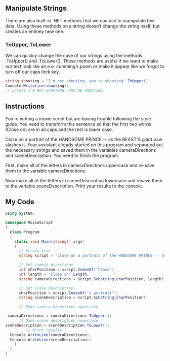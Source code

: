 ## Manipulate Strings

There are also built-in .NET methods that we can use to manipulate text data. Using these methods on a string doesn’t change the string itself, but creates an entirely new one.

### ToUpper, ToLower

We can quickly change the case of our strings using the methods .ToUpper() and .ToLower(). These methods are useful if we want to make our text look like an e.e. cumming’s poem or make it appear like we forgot to turn off our caps lock key.
```c#
string shouting = "I'm not shouting, you're shouting".ToUpper();
Console.WriteLine(shouting);
// prints I'M NOT SHOUTING, YOU'RE SHOUTING.
```
## Instructions

You’re writing a movie script but are having trouble following the style guide. You need to transform this sentence so that the first two words (Close on) are in all caps and the rest is lower case.

Close on a portrait of the HANDSOME PRINCE -- as the BEAST'S giant paw slashes it.
Your assistant already started on this program and separated out the necessary strings and saved them in the variables cameraDirections and sceneDescription. You need to finish the program.

First, make all of the letters in cameraDirections uppercase and re-save them to the variable cameraDirections.

Now make all of the letters in sceneDescription lowercase and resave them to the variable sceneDescription. Print your results to the console.

## My Code
```c#
using System;

namespace MovieScript
{
  class Program
  {
    static void Main(string[] args)
    {
      // Script line
      string script = "Close on a portrait of the HANDSOME PRINCE -- as the BEAST'S giant paw slashes it.";

      // Get camera directions
      int charPosition = script.IndexOf("Close");
      int length = "Close on".Length;
      string cameraDirections = script.Substring(charPosition, length);

      // Get scene description
      charPosition = script.IndexOf("a portrait");
      string sceneDescription = script.Substring(charPosition);

      // Make camera directions uppercase

 cameraDirections = cameraDirections.ToUpper();
      // Make scene description lowercase
sceneDescription = sceneDescription.ToLower();
         // Print results
  Console.WriteLine(cameraDirections);
  Console.WriteLine(sceneDescription);
    }
  }
}
```
